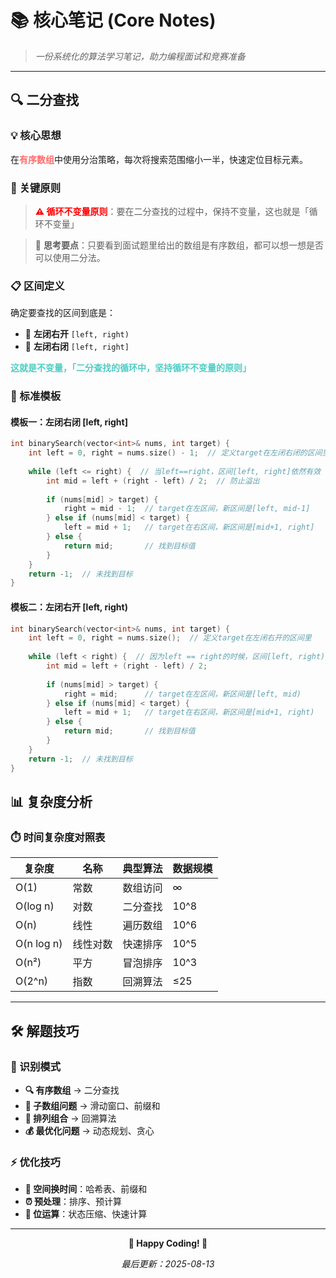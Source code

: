 # 📚 核心笔记 (Core Notes)

> *一份系统化的算法学习笔记，助力编程面试和竞赛准备*

---

## 🔍 二分查找

### 💡 核心思想
在<span style="color: #FF6B6B; font-weight: bold;">有序数组</span>中使用分治策略，每次将搜索范围缩小一半，快速定位目标元素。

### 🎯 关键原则
> <span style="color: red; font-weight: bold;">⚠️ 循环不变量原则</span>：要在二分查找的过程中，保持不变量，这也就是「循环不变量」

> 💭 **思考要点**：只要看到面试题里给出的数组是有序数组，都可以想一想是否可以使用二分法。

### 📋 区间定义
确定要查找的区间到底是：
- 🔸 **左闭右开** `[left, right)`
- 🔹 **左闭右闭** `[left, right]`

<span style="color: #4ECDC4; font-weight: bold;">这就是不变量，「二分查找的循环中，坚持循环不变量的原则」</span>

### 🔨 标准模板

#### 模板一：左闭右闭 [left, right]
```cpp
int binarySearch(vector<int>& nums, int target) {
    int left = 0, right = nums.size() - 1;  // 定义target在左闭右闭的区间里
    
    while (left <= right) {  // 当left==right，区间[left, right]依然有效
        int mid = left + (right - left) / 2;  // 防止溢出
        
        if (nums[mid] > target) {
            right = mid - 1;  // target在左区间，新区间是[left, mid-1]
        } else if (nums[mid] < target) {
            left = mid + 1;   // target在右区间，新区间是[mid+1, right]
        } else {
            return mid;       // 找到目标值
        }
    }
    return -1;  // 未找到目标
}
```

#### 模板二：左闭右开 [left, right)
```cpp
int binarySearch(vector<int>& nums, int target) {
    int left = 0, right = nums.size();  // 定义target在左闭右开的区间里
    
    while (left < right) {  // 因为left == right的时候，区间[left, right)无效
        int mid = left + (right - left) / 2;
        
        if (nums[mid] > target) {
            right = mid;      // target在左区间，新区间是[left, mid)
        } else if (nums[mid] < target) {
            left = mid + 1;   // target在右区间，新区间是[mid+1, right)
        } else {
            return mid;       // 找到目标值
        }
    }
    return -1;  // 未找到目标
}
```

## 📊 复杂度分析

### ⏱️ 时间复杂度对照表
| 复杂度 | 名称 | 典型算法 | 数据规模 |
|--------|------|----------|----------|
| O(1) | 常数 | 数组访问 | ∞ |
| O(log n) | 对数 | 二分查找 | 10^8 |
| O(n) | 线性 | 遍历数组 | 10^6 |
| O(n log n) | 线性对数 | 快速排序 | 10^5 |
| O(n²) | 平方 | 冒泡排序 | 10^3 |
| O(2^n) | 指数 | 回溯算法 | ≤25 |

---

## 🛠️ 解题技巧

### 🎯 识别模式
- **🔍 有序数组** → 二分查找
- **📏 子数组问题** → 滑动窗口、前缀和
- **🔄 排列组合** → 回溯算法
- **💰 最优化问题** → 动态规划、贪心

### ⚡ 优化技巧
- **🎨 空间换时间**：哈希表、前缀和
- **⏰ 预处理**：排序、预计算
- **🔢 位运算**：状态压缩、快速计算

---

<div align="center">

**🎉 Happy Coding! 🎉**

*最后更新：2025-08-13*

</div>